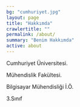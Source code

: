 ```yaml
---
bg: "cumhuriyet.jpg"
layout: page
title: "Hakkımda"
crawlertitle: ""
permalink: /about/
summary: "Benim Hakkımda"
active: about
---
```


Cumhuriyet Üniversitesi.

Mühendislik Fakültesi.

Bilgisayar Mühendisliği İ.Ö.

3.Sınıf


